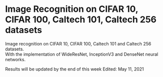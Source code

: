 # Image Recognition on CIFAR 10, CIFAR 100, Caltech 101, Caltech 256 datasets
Image recognition on CIFAR 10, CIFAR 100, Caltech 101 and Caltech 256 datasets.  
With the implementation of WideResNet, InceptionV3 and DenseNet neural networks.
  
Results will be updated by the end of this week
Edited: May 11, 2021
